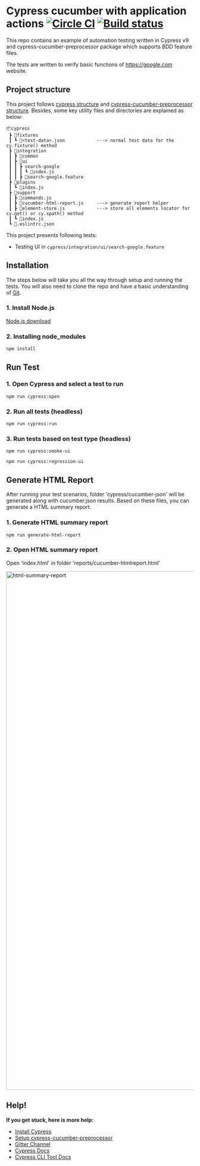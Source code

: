 # Cypress cucumber with application actions [![Circle CI](https://circleci.com/gh/cypress-io/cypress-example-todomvc.svg?style=svg)](https://circleci.com/gh/cypress-io/cypress-example-todomvc) [![Build status](https://ci.appveyor.com/api/projects/status/6wjyoye82orkkyny/branch/master?svg=true)](https://ci.appveyor.com/project/cypress-io/cypress-example-todomvc/branch/master)

This repo contains an example of automation testing written in Cypress v9 and cypress-cucumber-preprocessor package which supports BDD feature files. 

The tests are written to verify basic functions of https://google.com website.

## Project structure

This project follows [cypress structure](https://docs.cypress.io/guides/core-concepts/writing-and-organizing-tests#Folder-structure) and [cypress-cucumber-preprocessor structure](https://www.npmjs.com/package/cypress-cucumber-preprocessor#how-to-organize-the-tests). Besides, some key utility files and directories are explained as below:

```
📦cypress
 ┣ 📂fixtures
 ┃ ┗ 📜<test-data>.json            ---> normal test data for the cy.fixture() method
 ┣ 📂integration
 ┃ ┣ 📂common
 ┃ ┣ 📂ui
 ┃ ┃ ┣ search-google
 ┃ ┃ ┃ ┗ 📜index.js
 ┃ ┃ ┣ 📜search-google.feature
 ┣ 📂plugins
 ┃ ┗ 📜index.js
 ┣ 📂support
 ┃ ┣ 📜commands.js
 ┃ ┣ 📜cucumber-html-report.js     ---> generate report helper
 ┃ ┣ 📜element-store.js            ---> store all elements locator for cy.get() or cy.xpath() method
 ┃ ┗ 📜index.js
 ┗ 📜.eslintrc.json
```

This project presents following tests:
- Testing UI in `cypress/integration/ui/search-google.feature`

## Installation

The steps below will take you all the way through setup and running the tests. You will also need to clone the repo and have a basic understanding of [Git](https://en.wikipedia.org/wiki/Git).

### 1. Install Node.js

[Node.js download](https://nodejs.org/en/download/)

### 2. Installing node_modules
```npm install```

## Run Test

### 1. Open Cypress and select a test to run
```npm run cypress:open```

### 2. Run all tests (headless)
```npm run cypress:run```

### 3. Run tests based on test type (headless)
```npm run cypress:smoke-ui```

```npm run cypress:regression-ui```

## Generate HTML Report

After running your test scenarios, folder 'cypress/cucumber-json' will be generated along with cucumber.json results. Based on these files, you can generate a HTML summary report.

### 1. Generate HTML summary report
```npm run generate-html-report```

### 2. Open HTML summary report
Open 'index.html' in folder 'reports/cucumber-htmlreport.html'

<img width="1389" alt="html-summary-report" src="https://user-images.githubusercontent.com/49904115/217043051-92a172c2-b2dc-4b82-bbe9-1774943d7edd.png">

## Help!
**If you get stuck, here is more help:**

* [Install Cypress](https://docs.cypress.io/guides/getting-started/installing-cypress)
* [Setup cypress-cucumber-preprocessor](https://www.npmjs.com/package/cypress-cucumber-preprocessor)
* [Gitter Channel](https://gitter.im/cypress-io/cypress)
* [Cypress Docs](https://on.cypress.io)
* [Cypress CLI Tool Docs](https://docs.cypress.io/guides/guides/command-line)
